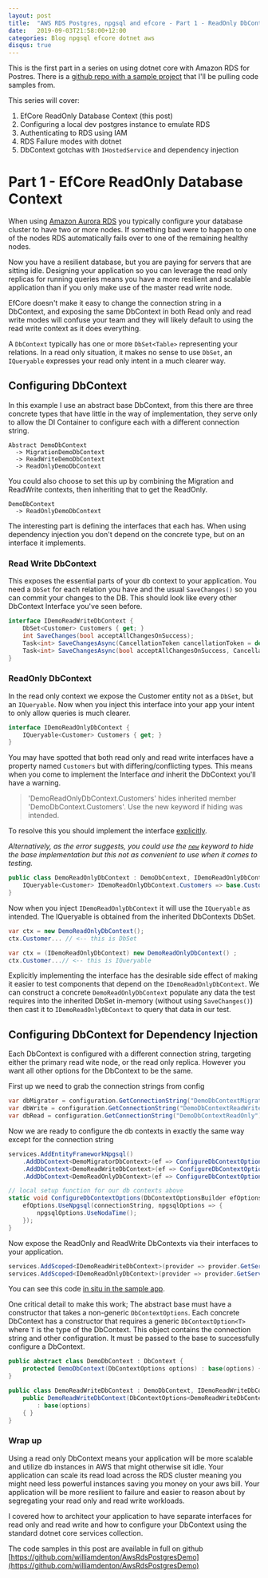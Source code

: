 ```yaml
---
layout: post
title:  "AWS RDS Postgres, npgsql and efcore - Part 1 - ReadOnly DbContext"
date:   2019-09-03T21:58:00+12:00
categories: Blog npgsql efcore dotnet aws
disqus: true
---
```


This is the first part in a series on using dotnet core with Amazon RDS for Postres. There is a [github repo with a sample project](https://github.com/williamdenton/AwsRdsPostgresDemo) that I'll be pulling code samples from. 

This series will cover:
1. EfCore ReadOnly Database Context (this post)
2. Configuring a local dev postgres instance to emulate RDS
3. Authenticating to RDS using IAM
4. RDS Failure modes with dotnet
5. DbContext gotchas with `IHostedService` and dependency injection

# Part 1 - EfCore ReadOnly Database Context
When using [Amazon Aurora RDS](https://docs.aws.amazon.com/AmazonRDS/latest/AuroraUserGuide/CHAP_AuroraOverview.html) you typically configure your database cluster to have two or more nodes. If something bad were to happen to one of the nodes RDS automatically fails over to one of the remaining healthy nodes.

Now you have a resilient database, but you are paying for servers that are sitting idle. Designing your application so you can leverage the read only replicas for running queries means you have a more resilient and scalable application than if you only make use of the master read write node.

EfCore doesn't make it easy to change the connection string in a DbContext, and exposing the same DbContext in both Read only and read write modes will confuse your team and they will likely default to using the read write context as it does everything.

A `DbContext` typically has one or more `DbSet<Table>` representing your relations. In a read only situation, it makes no sense to use `DbSet`, an `IQueryable` expresses your read only intent in a much clearer way.

## Configuring DbContext
In this example I use an abstract base DbContext, from this there are three concrete types that have little in the way of implementation, they serve only to allow the DI Container to configure each with a different connection string.

```
Abstract DemoDbContext
  -> MigrationDemoDbContext
  -> ReadWriteDemoDbContext
  -> ReadOnlyDemoDbContext
```

You could also choose to set this up by combining the Migration and ReadWrite contexts, then inheriting that to get the ReadOnly.

```
DemoDbContext
  -> ReadOnlyDemoDbContext
```

The interesting part is defining the interfaces that each has. When using dependency injection you don't depend on the concrete type, but on an interface it implements.


### Read Write DbContext
This exposes the essential parts of your db context to your application. You need a `DbSet` for each relation you have and the usual `SaveChanges()` so you can commit your changes to the DB. This should look like every other DbContext Interface you've seen before.
```cs
interface IDemoReadWriteDbContext {
    DbSet<Customer> Customers { get; }
    int SaveChanges(bool acceptAllChangesOnSuccess);
    Task<int> SaveChangesAsync(CancellationToken cancellationToken = default);
    Task<int> SaveChangesAsync(bool acceptAllChangesOnSuccess, CancellationToken cancellationToken = default);
}
```

### ReadOnly DbContext

In the read only context we expose the Customer entity not as a `DbSet`, but an `IQueryable`. Now when you inject this interface into your app your intent to only allow queries is much clearer.

```cs
interface IDemoReadOnlyDbContext {
    IQueryable<Customer> Customers { get; }
}
```

You may have spotted that both read only and read write interfaces have a property named `Customers` but with differing/conflicting types. This means when you come to implement the Interface _and_ inherit the DbContext you'll have a warning.

> 'DemoReadOnlyDbContext.Customers' hides inherited member 'DemoDbContext.Customers'. 
> Use the new keyword if hiding was intended. 

To resolve this you should implement the interface [explicitly](https://docs.microsoft.com/en-us/dotnet/csharp/programming-guide/interfaces/explicit-interface-implementation). 

_Alternatively, as the error suggests, you could use the [`new`](https://docs.microsoft.com/en-us/dotnet/csharp/language-reference/keywords/new-modifier) keyword to hide the base implementation but this not as convenient to use when it comes to testing._

```cs
public class DemoReadOnlyDbContext : DemoDbContext, IDemoReadOnlyDbContext {
    IQueryable<Customer> IDemoReadOnlyDbContext.Customers => base.Customers.AsQueryable();
}
```

Now when you inject `IDemoReadOnlyDbContext` it will use the `IQueryable` as intended. The IQueryable is obtained from the inherited DbContexts DbSet.

```cs
var ctx = new DemoReadOnlyDbContext();
ctx.Customer... // <-- this is DbSet
```

```cs
var ctx = (IDemoReadOnlyDbContext) new DemoReadOnlyDbContext() ;
ctx.Customer...// <-- this is IQueryable
```

Explicitly implementing the interface has the desirable side effect of making it easier to test components that depend on the `IDemoReadOnlyDbContext`. We can construct a concrete `DemoReadOnlyDbContext` populate any data the test requires into the inherited DbSet in-memory (without using `SaveChanges()`) then cast it to `IDemoReadOnlyDbContext` to query that data in our test.


## Configuring DbContext for Dependency Injection

Each DbContext is configured with a different connection string, targeting either the primary read wite node, or the read only replica. However you want all other options for the DbContext to be the same.

First up we need to grab the connection strings from config
```cs
var dbMigrator = configuration.GetConnectionString("DemoDbContextMigrator")
var dbWrite = configuration.GetConnectionString("DemoDbContextReadWrite")
var dbRead = configuration.GetConnectionString("DemoDbContextReadOnly")
```

Now we are ready to configure the db contexts in exactly the same way except for the connection string
```cs
services.AddEntityFrameworkNpgsql()
    .AddDbContext<DemoMigratorDbContext>(ef => ConfigureDbContextOptions(ef, dbMigrator))
    .AddDbContext<DemoReadWriteDbContext>(ef => ConfigureDbContextOptions(ef, dbWrite))
    .AddDbContext<DemoReadOnlyDbContext>(ef => ConfigureDbContextOptions(ef, dbRead));

// local setup function for our db contexts above
static void ConfigureDbContextOptions(DbContextOptionsBuilder efOptions, string connectionString) {
    efOptions.UseNpgsql(connectionString, npgsqlOptions => {
        npgsqlOptions.UseNodaTime();
    });
}
```

Now expose the ReadOnly and ReadWrite DbContexts via their interfaces to your application.
```cs
services.AddScoped<IDemoReadWriteDbContext>(provider => provider.GetService<DemoReadWriteDbContext>());
services.AddScoped<IDemoReadOnlyDbContext>(provider => provider.GetService<DemoReadOnlyDbContext>());
```

You can see this code [in situ in the sample app](https://github.com/williamdenton/AwsRdsPostgresDemo/blob/49cda6bd0d004ab0be5b8c1a942fcd0520dcd112/src/AwsRdsPostgresDemo/Program.cs#L50-L70).

One critical detail to make this work; The abstract base must have a constructor that takes a non-generic `DbContextOptions`. Each concrete DbContext has a constructor that requires a generic `DbContextOption<T>` where `T` is the type of the DbContext. This  object contains the connection string and other configuration. It must be passed to the base to successfully configure a DbContext.

```cs
public abstract class DemoDbContext : DbContext {
    protected DemoDbContext(DbContextOptions options) : base(options) { }
}

public class DemoReadWriteDbContext : DemoDbContext, IDemoReadWriteDbContext {
    public DemoReadWriteDbContext(DbContextOptions<DemoReadWriteDbContext> options)
        : base(options)
    { }
}
```

### Wrap up
Using a read only DbContext means your application will be more scalable and utilize db instances in AWS that might otherwise sit idle. Your application can scale its read load across the RDS cluster meaning you might need less powerful instances saving you money on your aws bill. Your application will be more resilient to failure and easier to reason about by segregating your read only and read write workloads.

I covered how to architect your application to have separate interfaces for read only and read write and how to configure your DbContext using the standard dotnet core services collection.

The code samples in this post are available in full on github [https://github.com/williamdenton/AwsRdsPostgresDemo](https://github.com/williamdenton/AwsRdsPostgresDemo)

